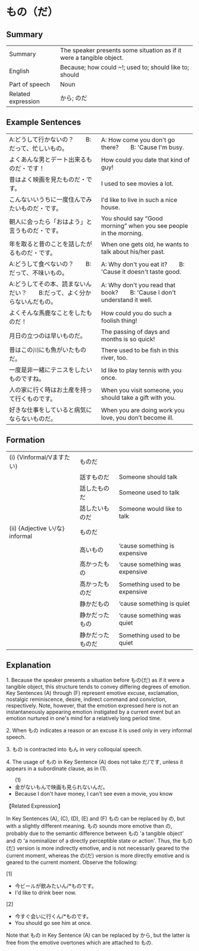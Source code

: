 # もの（だ）

## Summary

<table><tr>   <td>Summary</td>   <td>The speaker presents some situation as if it were a tangible object.</td></tr><tr>   <td>English</td>   <td>Because; how could ~!; used to; should like to; should</td></tr><tr>   <td>Part of speech</td>   <td>Noun</td></tr><tr>   <td>Related expression</td>   <td>から; のだ</td></tr></table>

## Example Sentences

<table><tr>   <td>A:どうして行かないの？  B:だって、忙しいもの。</td>   <td>A: How come you don't go there?&emsp;&emsp;B: 'Cause I'm busy.</td></tr><tr>   <td>よくあんな男とデート出来るものだ・です！</td>   <td>How could you date that kind of guy!</td></tr><tr>   <td>昔はよく映画を見たものだ・です。</td>   <td>I used to see movies a lot.</td></tr><tr>   <td>こんないいうちに一度住んでみたいものだ・です。</td>   <td>I'd like to live in such a nice house.</td></tr><tr>   <td>朝人に会ったら「おはよう」と言うものだ・です。</td>   <td>You should say “Good morning” when you see people in the morning.</td></tr><tr>   <td>年を取ると昔のことを話したがるものだ・です。</td>   <td>When one gets old, he wants to talk about his/her past.</td></tr><tr>   <td>A:どうして食べないの？  B:だって、不味いもの。</td>   <td>A: Why don't you eat it?&emsp;&emsp;B: 'Cause it doesn't taste good.</td></tr><tr>   <td>A:どうしてその本、読まないんだい？  B:だって、よく分からないんだもの。</td>   <td>A: Why don't you read that book?&emsp;&emsp;B: 'Cause I don't understand it well.</td></tr><tr>   <td>よくそんな馬鹿なことをしたものだ！</td>   <td>How could you do such a foolish thing!</td></tr><tr>   <td>月日の立つのは早いものだ。</td>   <td>The passing of days and months is so quick!</td></tr><tr>   <td>昔はこの川にも魚がいたものだ。</td>   <td>There used to be fish in this river, too.</td></tr><tr>   <td>一度是非一緒にテニスをしたいものですね。</td>   <td>Id like to play tennis with you once.</td></tr><tr>   <td>人の家に行く時はお土産を持って行くものです。</td>   <td>When you visit someone, you should take a gift with you.</td></tr><tr>   <td>好きな仕事をしていると病気にならないものだ。</td>   <td>When you are doing work you love, you don’t become ill.</td></tr></table>

## Formation

<table class="table"> <tbody><tr class="tr head"> <td class="td"><span class="numbers">(i)</span> <span> <span class="bold">{Vinformal/Vますたい}</span></span></td> <td class="td"><span class="concept">ものだ</span> </td> <td class="td"><span>&nbsp;</span></td> </tr> <tr class="tr"> <td class="td"><span>&nbsp;</span></td> <td class="td"><span>話す<span class="concept">ものだ</span></span> </td> <td class="td"><span>Someone    should talk</span></td> </tr> <tr class="tr"> <td class="td"><span>&nbsp;</span></td> <td class="td"><span>話した<span class="concept">ものだ</span></span> </td> <td class="td"><span>Someone    used to talk</span></td> </tr> <tr class="tr"> <td class="td"><span>&nbsp;</span></td> <td class="td"><span>話したい<span class="concept">ものだ</span></span> </td> <td class="td"><span>Someone    would like to talk</span></td> </tr> <tr class="tr head"> <td class="td"><span class="numbers">(ii)</span> <span> <span class="bold">{Adjective い/な} informal</span></span></td> <td class="td"><span class="concept">ものだ</span> </td> <td class="td"><span>&nbsp;</span></td> </tr> <tr class="tr"> <td class="td"><span>&nbsp;</span></td> <td class="td"><span>高い<span class="concept">もの</span></span> </td> <td class="td"><span>‘cause    something is expensive</span></td> </tr> <tr class="tr"> <td class="td"><span>&nbsp;</span></td> <td class="td"><span>高かった<span class="concept">もの</span></span> </td> <td class="td"><span>‘cause    something was expensive</span></td> </tr> <tr class="tr"> <td class="td"><span>&nbsp;</span></td> <td class="td"><span>高かった<span class="concept">ものだ</span></span> </td> <td class="td"><span>Something    used to be expensive</span></td> </tr> <tr class="tr"> <td class="td"><span>&nbsp;</span></td> <td class="td"><span>静かだ<span class="concept">もの</span></span> </td> <td class="td"><span>‘cause    something is quiet</span></td> </tr> <tr class="tr"> <td class="td"><span>&nbsp;</span></td> <td class="td"><span>静かだった<span class="concept">もの</span></span> </td> <td class="td"><span>‘cause    something was quiet</span></td> </tr> <tr class="tr"> <td class="td"><span>&nbsp;</span></td> <td class="td"><span>静かだった<span class="concept">ものだ</span></span> </td> <td class="td"><span>Something    used to be quiet</span></td> </tr></tbody></table>

## Explanation

<p>1. Because the speaker presents a situation before <span class="cloze">もの</span>(<span class="cloze">だ</span>) as if it were a tangible object, this structure tends to convey differing degrees of emotion. Key Sentences (A) through (F) represent emotive excuse, exclamation, nostalgic reminiscence, desire, indirect command and conviction, respectively. Note, however, that the emotion expressed here is not an instantaneously appearing emotion instigated by a current event but an emotion nurtured in one's mind for a relatively long period time.</p>  <p>2. When <span class="cloze">もの</span> indicates a reason or an excuse it is used only in very informal speech.</p>  <p>3. <span class="cloze">もの</span> is contracted into <span class="cloze">もん</span> in very colloquial speech.</p>  <p>4. The usage of <span class="cloze">もの</span> in Key Sentence (A) does not take <span class="cloze">だ</span>/<span class="cloze">です</span>, unless it appears in a subordinate clause, as in (1).</p>  <ul>(1) <li>金がない<span class="cloze">もん</span>で映画も見られないんだ。</li> <li>Because I don't have money, I can't see even a movie, you know</li> </ul>  <p>【Related Expression】</p>  <p>In Key Sentences (A), (C), (D), (E) and (F) <span class="cloze">もの</span> can be replaced by の, but with a slightly different meaning. <span class="cloze">もの</span> sounds more emotive than の, probably due to the semantic difference between <span class="cloze">もの</span> 'a tangible object' and の 'a nominalizer of a directly perceptible state or action'. Thus, the <span class="cloze">もの</span>(<span class="cloze">だ</span>) version is more indirectly emotive, and is not necessarily geared to the current moment, whereas the の(だ) version is more directly emotive and is geared to the current moment. Observe the following:</p>  <p>[1]</p>  <ul> <li>今ビールが飲みたいん/*<span class="cloze">ものです</span>。</li> <li>I'd like to drink beer now.</li> </ul>  <p>[2]</p>  <ul> <li>今すぐ会いに行くん/*<span class="cloze">ものです</span>。</li> <li>You should go see him at once.</li> </ul>  <p>Note that <span class="cloze">もの</span> in Key Sentence (A) can be replaced by から, but the latter is free from the emotive overtones which are attached to <span class="cloze">もの</span>.</p>

